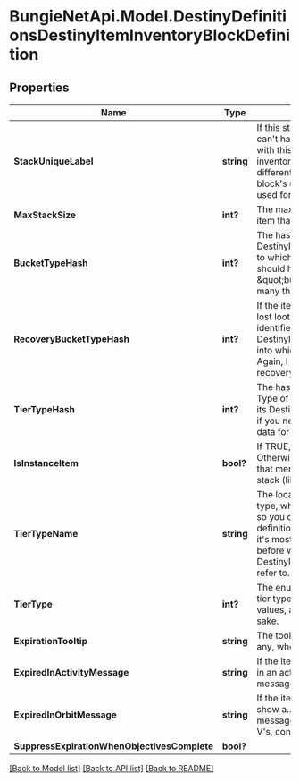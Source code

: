 # BungieNetApi.Model.DestinyDefinitionsDestinyItemInventoryBlockDefinition
## Properties

Name | Type | Description | Notes
------------ | ------------- | ------------- | -------------
**StackUniqueLabel** | **string** | If this string is populated, you can&#39;t have more than one stack with this label in a given inventory. Note that this is different from the equipping block&#39;s unique label, which is used for equipping uniqueness. | [optional] 
**MaxStackSize** | **int?** | The maximum quantity of this item that can exist in a stack. | [optional] 
**BucketTypeHash** | **int?** | The hash identifier for the DestinyInventoryBucketDefinition to which this item belongs. I should have named this \&quot;bucketHash\&quot;, but too many things refer to it now. Sigh. | [optional] 
**RecoveryBucketTypeHash** | **int?** | If the item is picked up by the lost loot queue, this is the hash identifier for the DestinyInventoryBucketDefinition into which it will be placed. Again, I should have named this recoveryBucketHash instead. | [optional] 
**TierTypeHash** | **int?** | The hash identifier for the Tier Type of the item, use to look up its DestinyItemTierTypeDefinition if you need to show localized data for the item&#39;s tier. | [optional] 
**IsInstanceItem** | **bool?** | If TRUE, this item is instanced. Otherwise, it is a generic item that merely has a quantity in a stack (like Glimmer). | [optional] 
**TierTypeName** | **string** | The localized name of the tier type, which is a useful shortcut so you don&#39;t have to look up the definition every time. However, it&#39;s mostly a holdover from days before we had a DestinyItemTierTypeDefinition to refer to. | [optional] 
**TierType** | **int?** | The enumeration matching the tier type of the item to known values, again for convenience sake. | [optional] 
**ExpirationTooltip** | **string** | The tooltip message to show, if any, when the item expires. | [optional] 
**ExpiredInActivityMessage** | **string** | If the item expires while playing in an activity, we show a different message. | [optional] 
**ExpiredInOrbitMessage** | **string** | If the item expires in orbit, we show a... more different message. (\&quot;Consummate V&#39;s, consummate!\&quot;) | [optional] 
**SuppressExpirationWhenObjectivesComplete** | **bool?** |  | [optional] 

[[Back to Model list]](../README.md#documentation-for-models) [[Back to API list]](../README.md#documentation-for-api-endpoints) [[Back to README]](../README.md)

